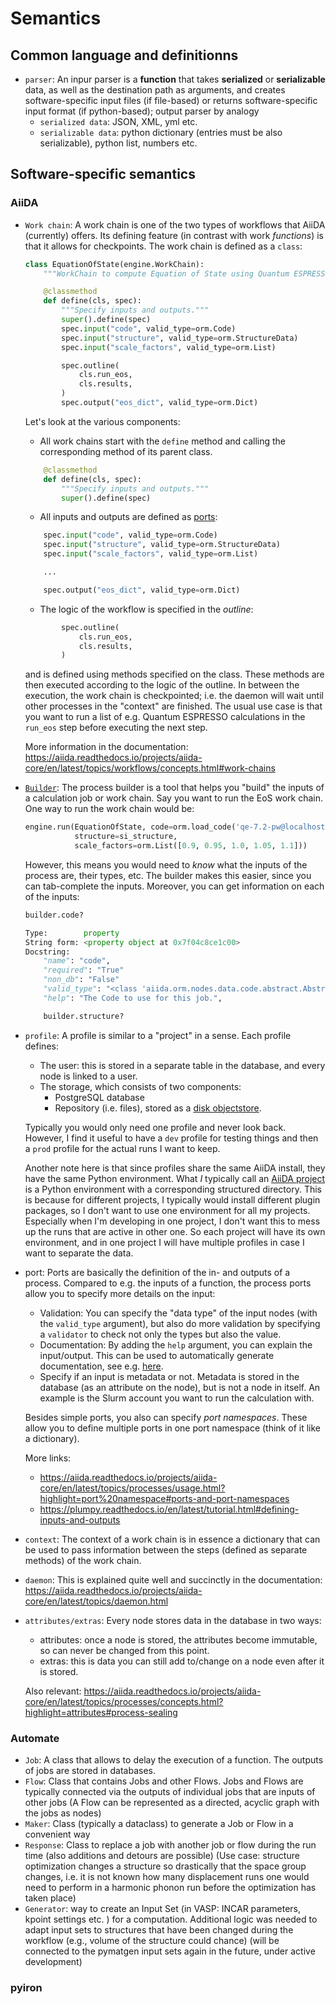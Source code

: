 # Semantics

## Common language and definitionns

- `parser`: An inpur parser is a **function** that takes **serialized** or **serializable** data, as well as the destination path as arguments, and creates software-specific input files (if file-based) or returns software-specific input format (if python-based); output parser by analogy
  - `serialized data`: JSON, XML, yml etc.
  - `serializable data`: python dictionary (entries must be also serializable), python list, numbers etc.


## Software-specific semantics
### AiiDA

- `Work chain`: A work chain is one of the two types of workflows that AiiDA (currently) offers. Its defining feature (in contrast with work _functions_) is that it allows for checkpoints. The work chain is defined as a `class`:

    ```python
    class EquationOfState(engine.WorkChain):
        """WorkChain to compute Equation of State using Quantum ESPRESSO."""

        @classmethod
        def define(cls, spec):
            """Specify inputs and outputs."""
            super().define(spec)
            spec.input("code", valid_type=orm.Code)
            spec.input("structure", valid_type=orm.StructureData)
            spec.input("scale_factors", valid_type=orm.List)

            spec.outline(
                cls.run_eos,
                cls.results,
            )
            spec.output("eos_dict", valid_type=orm.Dict)
    ```

    Let's look at the various components:
    
    * All work chains start with the `define` method and calling the corresponding method of its parent class.

    ```python
        @classmethod
        def define(cls, spec):
            """Specify inputs and outputs."""
            super().define(spec)
    ```

    * All inputs and outputs are defined as [ports](https://aiida.readthedocs.io/projects/aiida-core/en/latest/topics/processes/usage.html?highlight=port%20namespace#ports-and-port-namespaces):

    ```python
        spec.input("code", valid_type=orm.Code)
        spec.input("structure", valid_type=orm.StructureData)
        spec.input("scale_factors", valid_type=orm.List)

        ...

        spec.output("eos_dict", valid_type=orm.Dict)
    ```
           
    * The logic of the workflow is specified in the _outline_:

    ```python
            spec.outline(
                cls.run_eos,
                cls.results,
            )
    ```
    
    and is defined using methods specified on the class. These methods are then executed according to the logic of the outline. In between the execution, the work chain is checkpointed; i.e. the daemon will wait until other processes in the "context" are finished. The usual use case is that you want to run a list of e.g. Quantum ESPRESSO calculations in the `run_eos` step before executing the next step.
    
    More information in the documentation: https://aiida.readthedocs.io/projects/aiida-core/en/latest/topics/workflows/concepts.html#work-chains

- [`Builder`](https://aiida.readthedocs.io/projects/aiida-core/en/latest/topics/processes/usage.html?highlight=builder#process-builder): The process builder is a tool that helps you "build" the inputs of a calculation job or work chain. Say you want to run the EoS work chain. One way to run the work chain would be:

    ```python
    engine.run(EquationOfState, code=orm.load_code('qe-7.2-pw@localhost'),
               structure=si_structure,
               scale_factors=orm.List([0.9, 0.95, 1.0, 1.05, 1.1]))
    ```
    
    However, this means you would need to _know_ what the inputs of the process are, their types, etc. The builder makes this easier, since you can tab-complete the inputs. Moreover, you can get information on each of the inputs: 

    ```python
    builder.code?

    Type:        property
    String form: <property object at 0x7f04c8ce1c00>
    Docstring:
        "name": "code",
        "required": "True"
        "non_db": "False"
        "valid_type": "<class 'aiida.orm.nodes.data.code.abstract.AbstractCode'>"
        "help": "The Code to use for this job.",

        builder.structure?
    ```

- `profile`: A profile is similar to a "project" in a sense. Each profile defines:

    * The user: this is stored in a separate table in the database, and every node is linked to a user.
    * The storage, which consists of two components:
        * PostgreSQL database
        * Repository (i.e. files), stored as a [disk objectstore](https://pypi.org/project/disk_objectstore/).

    Typically you would only need one profile and never look back. However, I find it useful to have a `dev` profile for testing things and then a `prod` profile for the actual runs I want to keep.
    
    Another note here is that since profiles share the same AiiDA install, they have the same Python environment. What _I_ typically call an [AiiDA project](https://github.com/aiidateam/aiida-project) is a Python environment with a corresponding structured directory. This is because for different projects, I typically would install different plugin packages, so I don't want to use one environment for all my projects. Especially when I'm developing in one project, I don't want this to mess up the runs that are active in other one. So each project will have its own environment, and in one project I will have multiple profiles in case I want to separate the data.

- port: Ports are basically the definition of the in- and outputs of a process. Compared to e.g. the inputs of a function, the process ports allow you to specify more details on the input:

    * Validation: You can specify the "data type" of the input nodes (with the `valid_type` argument), but also do more validation by specifying a `validator` to check not only the types but also the value.
    * Documentation: By adding the `help` argument, you can explain the input/output. This can be used to automatically generate documentation, see e.g. [here](https://aiida-quantumespresso.readthedocs.io/en/latest/topics/calculations/pw.html).
    * Specify if an input is metadata or not. Metadata is stored in the database (as an attribute on the node), but is not a node in itself. An example is the Slurm account you want to run the calculation with.

    Besides simple ports, you also can specify _port namespaces_. These allow you to define multiple ports in one port namespace (think of it like a dictionary).


    More links:

    * https://aiida.readthedocs.io/projects/aiida-core/en/latest/topics/processes/usage.html?highlight=port%20namespace#ports-and-port-namespaces
    * https://plumpy.readthedocs.io/en/latest/tutorial.html#defining-inputs-and-outputs

- `context`: The context of a work chain is in essence a dictionary that can be used to pass information between the steps (defined as separate methods) of the work chain.

- `daemon`: This is explained quite well and succinctly in the documentation: https://aiida.readthedocs.io/projects/aiida-core/en/latest/topics/daemon.html

- `attributes/extras`: Every node stores data in the database in two ways:

    * attributes: once a node is stored, the attributes become immutable, so can never be changed from this point.
    * extras: this is data you can still add to/change on a node even after it is stored.


    Also relevant: https://aiida.readthedocs.io/projects/aiida-core/en/latest/topics/processes/concepts.html?highlight=attributes#process-sealing
    

### Automate

- `Job`: A class that allows to delay the execution of a function. The outputs of jobs are stored in databases.
- `Flow`: Class that contains Jobs and other Flows. Jobs and Flows are typically connected via the outputs of individual jobs that are inputs of other jobs (A Flow can be represented as a directed, acyclic graph with the jobs as nodes)
- `Maker`: Class (typically a dataclass) to generate a Job or Flow in a convenient way 
- `Response`: Class to replace a job with another job or flow during the run time (also additions and detours are possible) (Use case: structure optimization changes a structure so drastically that the space group changes, i.e. it is not known how many displacement runs one would need to perform in a harmonic phonon run before the optimization has taken place)
- `Generator`: way to create an Input Set (in VASP: INCAR parameters, kpoint settings etc. ) for a computation. Additional logic was needed to adapt input sets to structures that have been changed during the workflow (e.g., volume of the structure could chance) (will be connected to the pymatgen input sets again in the future, under active development)

### pyiron
